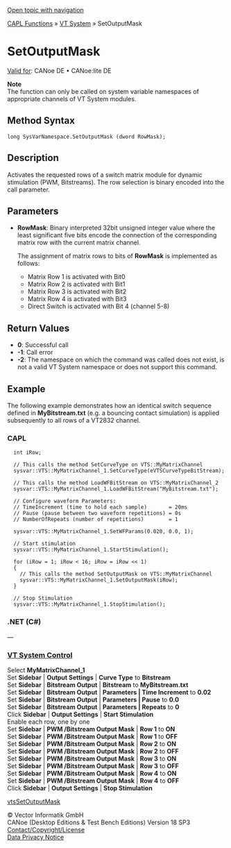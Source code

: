 [Open topic with navigation](../../../../../CANoeDEFamily.htm#Topics/CAPLFunctions/VTSystem/Functions/CAPLfunctionVTSSetOutputMask.md)

[CAPL Functions](../../CAPLfunctions.md) » [VT System](../CAPLfunctionsVTSystemOverview.md) » SetOutputMask

# SetOutputMask

[Valid for](../../../Shared/FeatureAvailability.md): CANoe DE • CANoe:lite DE

**Note**  
The function can only be called on system variable namespaces of appropriate channels of VT System modules.

## Method Syntax

`long SysVarNamespace.SetOutputMask (dword RowMask);`

## Description

Activates the requested rows of a switch matrix module for dynamic stimulation (PWM, Bitstreams). The row selection is binary encoded into the call parameter.

## Parameters

- **RowMask**: Binary interpreted 32bit unsigned integer value where the least significant five bits encode the connection of the corresponding matrix row with the current matrix channel.

  The assignment of matrix rows to bits of **RowMask** is implemented as follows:
  - Matrix Row 1 is activated with Bit0
  - Matrix Row 2 is activated with Bit1
  - Matrix Row 3 is activated with Bit2
  - Matrix Row 4 is activated with Bit3
  - Direct Switch is activated with Bit 4 (channel 5-8)

## Return Values

- **0**: Successful call
- **-1**: Call error
- **-2**: The namespace on which the command was called does not exist, is not a valid VT System namespace or does not support this command.

## Example

The following example demonstrates how an identical switch sequence defined in **MyBitstream.txt** (e.g. a bouncing contact simulation) is applied subsequently to all rows of a VT2832 channel.

### CAPL

```plaintext
  int iRow;

  // This calls the method SetCurveType on VTS::MyMatrixChannel
  sysvar::VTS::MyMatrixChannel_1.SetCurveType(eVTSCurveTypeBitStream);

  // This calls the method LoadWFBitStream on VTS::MyMatrixChannel_2
  sysvar::VTS::MyMatrixChannel_1.LoadWFBitStream("MyBitstream.txt");

  // Configure waveform Parameters:
  // TimeIncrement (time to hold each sample)       = 20ms
  // Pause (pause between two waveform repetitions) = 0s
  // NumberOfRepeats (number of repetitions)        = 1

  sysvar::VTS::MyMatrixChannel_1.SetWFParams(0.020, 0.0, 1);

  // Start stimulation
  sysvar::VTS::MyMatrixChannel_1.StartStimulation();

  for (iRow = 1; iRow < 16; iRow = iRow << 1)
  {
    // This calls the method SetOutputMask on VTS::MyMatrixChannel
    sysvar::VTS::MyMatrixChannel_1.SetOutputMask(iRow);
  }

  // Stop Stimulation
  sysvar::VTS::MyMatrixChannel_1.StopStimulation();
```

### .NET (C#)

—

### [VT System Control](../../../CANoeCANalyzer/VTSystem/VTSystemControl/VTSControl.md)

Select **MyMatrixChannel_1**  
Set **Sidebar** | **Output Settings** | **Curve Type** to **Bitstream**  
Set **Sidebar** | **Bitstream Output** | **Bitstream** to **MyBitstream.txt**  
Set **Sidebar** | **Bitstream Output** | **Parameters | Time Increment** to **0.02**  
Set **Sidebar** | **Bitstream Output** | **Parameters | Pause** to **0.0**  
Set **Sidebar** | **Bitstream Output** | **Parameters | Repeats** to **0**  
Click **Sidebar** | **Output Settings** | **Start Stimulation**  
Enable each row, one by one  
Set **Sidebar** | **PWM /Bitstream Output Mask** | **Row 1** to **ON**  
Set **Sidebar** | **PWM /Bitstream Output Mask** | **Row 1** to **OFF**  
Set **Sidebar** | **PWM /Bitstream Output Mask** | **Row 2** to **ON**  
Set **Sidebar** | **PWM /Bitstream Output Mask** | **Row 2** to **OFF**  
Set **Sidebar** | **PWM /Bitstream Output Mask** | **Row 3** to **ON**  
Set **Sidebar** | **PWM /Bitstream Output Mask** | **Row 3** to **OFF**  
Set **Sidebar** | **PWM /Bitstream Output Mask** | **Row 4** to **ON**  
Set **Sidebar** | **PWM /Bitstream Output Mask** | **Row 4** to **OFF**  
Click **Sidebar** | **Output Settings** | **Stop Stimulation**

[vtsSetOutputMask](CAPLfunctionVTSvtsSetOutputMask.md)

© Vector Informatik GmbH  
CANoe (Desktop Editions & Test Bench Editions) Version 18 SP3  
[Contact/Copyright/License](../../../Shared/ContactCopyrightLicense.md)  
[Data Privacy Notice](https://www.vector.com/int/en/company/get-info/privacy-policy/)
